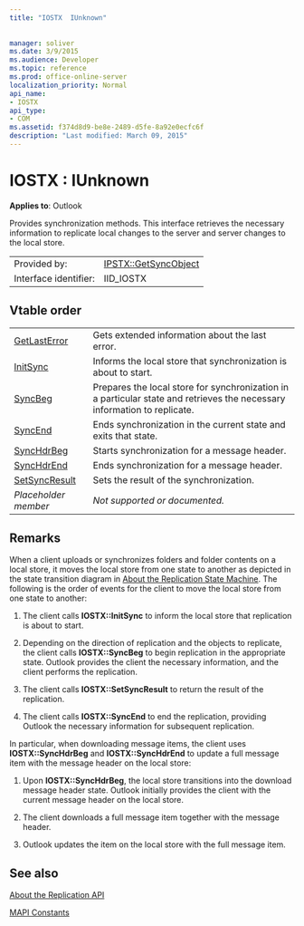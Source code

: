 ```yaml
---
title: "IOSTX  IUnknown"
 
 
manager: soliver
ms.date: 3/9/2015
ms.audience: Developer
ms.topic: reference
ms.prod: office-online-server
localization_priority: Normal
api_name:
- IOSTX
api_type:
- COM
ms.assetid: f374d8d9-be8e-2489-d5fe-8a92e0ecfc6f
description: "Last modified: March 09, 2015"
---
```


# IOSTX : IUnknown

  
  
**Applies to**: Outlook 
  
Provides synchronization methods. This interface retrieves the necessary information to replicate local changes to the server and server changes to the local store.
  
|||
|:-----|:-----|
|Provided by:  <br/> |[IPSTX::GetSyncObject](iostx-setsyncresult.md) <br/> |
|Interface identifier:  <br/> |IID_IOSTX  <br/> |
   
## Vtable order

|||
|:-----|:-----|
|[GetLastError](iostx-getlasterror.md) <br/> |Gets extended information about the last error.  <br/> |
|[InitSync](iostx-initsync.md) <br/> |Informs the local store that synchronization is about to start.  <br/> |
|[SyncBeg](iostx-syncbeg.md) <br/> |Prepares the local store for synchronization in a particular state and retrieves the necessary information to replicate.  <br/> |
|[SyncEnd](iostx-syncend.md) <br/> |Ends synchronization in the current state and exits that state.  <br/> |
|[SyncHdrBeg](iostx-synchdrbeg.md) <br/> |Starts synchronization for a message header.  <br/> |
|[SyncHdrEnd](iostx-synchdrend.md) <br/> |Ends synchronization for a message header.  <br/> |
|[SetSyncResult](iostx-setsyncresult.md) <br/> |Sets the result of the synchronization.  <br/> |
| *Placeholder member*  <br/> | *Not supported or documented.*  <br/> |
   
## Remarks

When a client uploads or synchronizes folders and folder contents on a local store, it moves the local store from one state to another as depicted in the state transition diagram in [About the Replication State Machine](about-the-replication-state-machine.md). The following is the order of events for the client to move the local store from one state to another:
  
1. The client calls **IOSTX::InitSync** to inform the local store that replication is about to start. 
    
2. Depending on the direction of replication and the objects to replicate, the client calls **IOSTX::SyncBeg** to begin replication in the appropriate state. Outlook provides the client the necessary information, and the client performs the replication. 
    
3. The client calls **IOSTX::SetSyncResult** to return the result of the replication. 
    
4. The client calls **IOSTX::SyncEnd** to end the replication, providing Outlook the necessary information for subsequent replication. 
    
In particular, when downloading message items, the client uses **IOSTX::SyncHdrBeg** and **IOSTX::SyncHdrEnd** to update a full message item with the message header on the local store: 
  
1. Upon **IOSTX::SyncHdrBeg**, the local store transitions into the download message header state. Outlook initially provides the client with the current message header on the local store.
    
2. The client downloads a full message item together with the message header.
    
3. Outlook updates the item on the local store with the full message item.
    
## See also



[About the Replication API](about-the-replication-api.md)
  
[MAPI Constants](mapi-constants.md)

